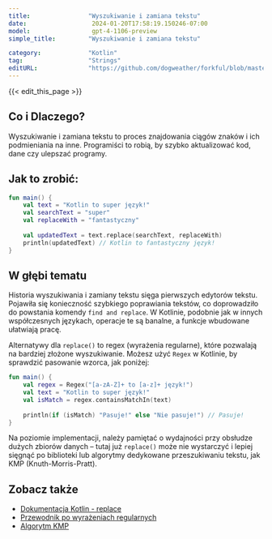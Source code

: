 ```yaml
---
title:                "Wyszukiwanie i zamiana tekstu"
date:                  2024-01-20T17:58:19.150246-07:00
model:                 gpt-4-1106-preview
simple_title:         "Wyszukiwanie i zamiana tekstu"

category:             "Kotlin"
tag:                  "Strings"
editURL:              "https://github.com/dogweather/forkful/blob/master/content/pl/kotlin/searching-and-replacing-text.md"
---
```


{{< edit_this_page >}}

## Co i Dlaczego?

Wyszukiwanie i zamiana tekstu to proces znajdowania ciągów znaków i ich podmieniania na inne. Programiści to robią, by szybko aktualizować kod, dane czy ulepszać programy.

## Jak to zrobić:

```kotlin
fun main() {
    val text = "Kotlin to super język!"
    val searchText = "super"
    val replaceWith = "fantastyczny"
    
    val updatedText = text.replace(searchText, replaceWith)
    println(updatedText) // Kotlin to fantastyczny język!
}
```

## W głębi tematu

Historia wyszukiwania i zamiany tekstu sięga pierwszych edytorów tekstu. Pojawiła się konieczność szybkiego poprawiania tekstów, co doprowadziło do powstania komendy `find and replace`. W Kotlinie, podobnie jak w innych współczesnych językach, operacje te są banalne, a funkcje wbudowane ułatwiają pracę.

Alternatywy dla `replace()` to regex (wyrażenia regularne), które pozwalają na bardziej złożone wyszukiwanie. Możesz użyć `Regex` w Kotlinie, by sprawdzić pasowanie wzorca, jak poniżej:

```kotlin
fun main() {
    val regex = Regex("[a-zA-Z]+ to [a-z]+ język!")
    val text = "Kotlin to super język!"
    val isMatch = regex.containsMatchIn(text)
    
    println(if (isMatch) "Pasuje!" else "Nie pasuje!") // Pasuje!
}
```

Na poziomie implementacji, należy pamiętać o wydajności przy obsłudze dużych zbiorów danych – tutaj już `replace()` może nie wystarczyć i lepiej sięgnąć po biblioteki lub algorytmy dedykowane przeszukiwaniu tekstu, jak KMP (Knuth-Morris-Pratt).

## Zobacz także

- [Dokumentacja Kotlin - replace](https://kotlinlang.org/api/latest/jvm/stdlib/kotlin.text/replace.html)
- [Przewodnik po wyrażeniach regularnych](https://www.regular-expressions.info/)
- [Algorytm KMP](https://en.wikipedia.org/wiki/Knuth–Morris–Pratt_algorithm)
